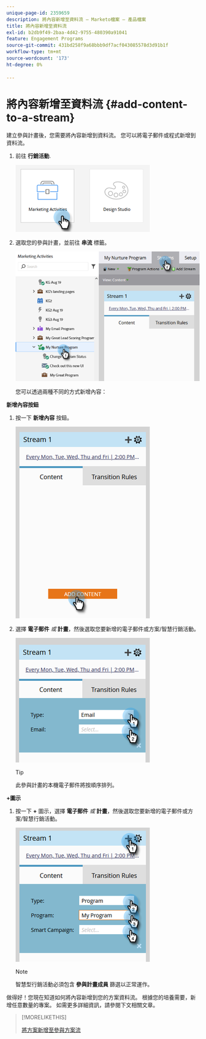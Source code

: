 ```yaml
---
unique-page-id: 2359659
description: 將內容新增至資料流 — Marketo檔案 — 產品檔案
title: 將內容新增至資料流
exl-id: b2db9f49-2baa-4d42-9755-480390a91041
feature: Engagement Programs
source-git-commit: 431bd258f9a68bbb9df7acf043085578d3d91b1f
workflow-type: tm+mt
source-wordcount: '173'
ht-degree: 0%

---
```


# 將內容新增至資料流 {#add-content-to-a-stream}

建立參與計畫後，您需要將內容新增到資料流。 您可以將電子郵件或程式新增到資料流。

1. 前往 **行銷活動**.

   ![](assets/add-content-to-a-stream-1.png)

1. 選取您的參與計畫，並前往 **串流** 標籤。

   ![](assets/add-content-to-a-stream-2.png)

   您可以透過兩種不同的方式新增內容：

**新增內容按鈕**

1. 按一下 **新增內容** 按鈕。

   ![](assets/add-content-to-a-stream-3.png)

1. 選擇 **電子郵件** _或_ **計畫**，然後選取您要新增的電子郵件或方案/智慧行銷活動。

   ![](assets/add-content-to-a-stream-4.png)

   >[!TIP]
   >
   >此參與計畫的本機電子郵件將按順序排列。

**+圖示**

1. 按一下 **+** 圖示，選擇 **電子郵件** _或_ **計畫**，然後選取您要新增的電子郵件或方案/智慧行銷活動。

   ![](assets/add-content-to-a-stream-5.png)

   >[!NOTE]
   >
   >智慧型行銷活動必須包含 **參與計畫成員** 篩選以正常運作。

做得好！您現在知道如何將內容新增到您的方案資料流。 根據您的培養需要，新增任意數量的專案。 如需更多詳細資訊，請參閱下文相關文章。

>[!MORELIKETHIS]
>
>[將方案新增至參與方案流](/help/marketo/product-docs/email-marketing/drip-nurturing/creating-an-engagement-program/adding-a-program-to-an-engagement-program-stream.md)
